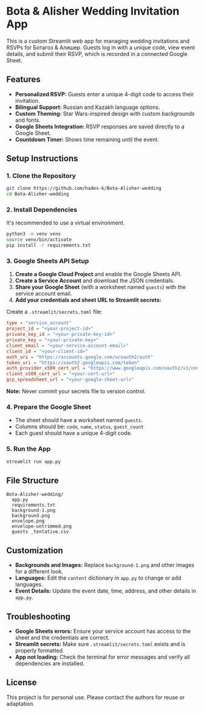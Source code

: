 # Bota & Alisher Wedding Invitation App

This is a custom Streamlit web app for managing wedding invitations and RSVPs for Ботагоз & Алишер. Guests log in with a unique code, view event details, and submit their RSVP, which is recorded in a connected Google Sheet.

## Features

- **Personalized RSVP:** Guests enter a unique 4-digit code to access their invitation.
- **Bilingual Support:** Russian and Kazakh language options.
- **Custom Theming:** Star Wars-inspired design with custom backgrounds and fonts.
- **Google Sheets Integration:** RSVP responses are saved directly to a Google Sheet.
- **Countdown Timer:** Shows time remaining until the event.

## Setup Instructions

### 1. Clone the Repository

```bash
git clone https://github.com/hades-k/Bota-Alisher-wedding
cd Bota-Alisher-wedding
```

### 2. Install Dependencies

It's recommended to use a virtual environment.

```bash
python3 -m venv venv
source venv/bin/activate
pip install -r requirements.txt
```

### 3. Google Sheets API Setup

1. **Create a Google Cloud Project** and enable the Google Sheets API.
2. **Create a Service Account** and download the JSON credentials.
3. **Share your Google Sheet** (with a worksheet named `guests`) with the service account email.
4. **Add your credentials and sheet URL to Streamlit secrets:**

Create a `.streamlit/secrets.toml` file:

```toml
type = "service_account"
project_id = "<your-project-id>"
private_key_id = "<your-private-key-id>"
private_key = "<your-private-key>"
client_email = "<your-service-account-email>"
client_id = "<your-client-id>"
auth_uri = "https://accounts.google.com/o/oauth2/auth"
token_uri = "https://oauth2.googleapis.com/token"
auth_provider_x509_cert_url = "https://www.googleapis.com/oauth2/v1/certs"
client_x509_cert_url = "<your-cert-url>"
gcp_spreadsheet_url = "<your-google-sheet-url>"
```

**Note:** Never commit your secrets file to version control.

### 4. Prepare the Google Sheet

- The sheet should have a worksheet named `guests`.
- Columns should be: `code`, `name`, `status`, `guest_count`
- Each guest should have a unique 4-digit code.

### 5. Run the App

```bash
streamlit run app.py
```

## File Structure

```
Bota-Alisher-wedding/
  app.py
  requirements.txt
  background-1.png
  background.png
  envelope.png
  envelope-untrimmed.png
  guests _tentative.csv
```

## Customization

- **Backgrounds and Images:** Replace `background-1.png` and other images for a different look.
- **Languages:** Edit the `content` dictionary in `app.py` to change or add languages.
- **Event Details:** Update the event date, time, address, and other details in `app.py`.

## Troubleshooting

- **Google Sheets errors:** Ensure your service account has access to the sheet and the credentials are correct.
- **Streamlit secrets:** Make sure `.streamlit/secrets.toml` exists and is properly formatted.
- **App not loading:** Check the terminal for error messages and verify all dependencies are installed.

## License

This project is for personal use. Please contact the authors for reuse or adaptation. 